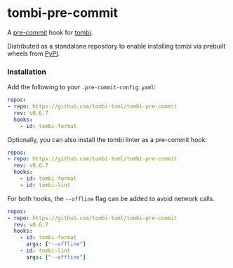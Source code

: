 # tombi-pre-commit

A [pre-commit](https://pre-commit.com/) hook for [tombi](https://github.com/tombi-toml/tombi).

Distributed as a standalone repository to enable installing tombi via prebuilt wheels from
[PyPI](https://pypi.org/project/tombi/).

### Installation

Add the following to your `.pre-commit-config.yaml`:

```yaml
repos:
- repo: https://github.com/tombi-toml/tombi-pre-commit
  rev: v0.6.7
  hooks:
    - id: tombi-format
```

Optionally, you can also install the tombi linter as a pre-commit hook:

```yaml
repos:
- repo: https://github.com/tombi-toml/tombi-pre-commit
  rev: v0.6.7
  hooks:
    - id: tombi-format
    - id: tombi-lint
```

For both hooks, the `--offline` flag can be added to avoid network calls.
```yaml
repos:
- repo: https://github.com/tombi-toml/tombi-pre-commit
  rev: v0.6.7
  hooks:
    - id: tombi-format
      args: ["--offline"]
    - id: tombi-lint
      args: ["--offline"]
```
